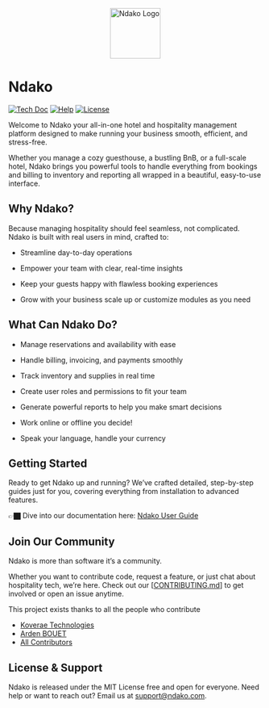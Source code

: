 <p align="center"><a href="https://ndako.koverae.com" target="_blank"><img src="https://ndako.koverae.com/assets/images/ndako.png" height="100" alt="Ndako Logo"></a></p>



# Ndako

<p>
<a href="https://docs.ndako.tech/v1/user-docs/introduction/"><img src="https://img.shields.io/badge/master-docs-875A7B.svg?style=flat&colorA=#0E6163" alt="Tech Doc"></a>
<a href="https://docs.ndako.tech/v1/user-docs/introduction/"><img src="https://img.shields.io/badge/master-help-875A7B.svg?style=flat&colorA=#0E6163" alt="Help"></a>
<a href="https://github.com/Kovere/ndako-on-premise"><img src="https://img.shields.io/badge/master-license-875A7B.svg?style=flat&colorA=#0E6163" alt="License"></a>
</p>

Welcome to Ndako your all-in-one hotel and hospitality management platform designed to make running your business smooth, efficient, and stress-free.

Whether you manage a cozy guesthouse, a bustling BnB, or a full-scale hotel, Ndako brings you powerful tools to handle everything from bookings and billing to inventory and reporting all wrapped in a beautiful, easy-to-use interface.

## Why Ndako?
Because managing hospitality should feel seamless, not complicated.
Ndako is built with real users in mind, crafted to:

- Streamline day-to-day operations

- Empower your team with clear, real-time insights

- Keep your guests happy with flawless booking experiences

- Grow with your business scale up or customize modules as you need

## What Can Ndako Do?
- Manage reservations and availability with ease

- Handle billing, invoicing, and payments smoothly

- Track inventory and supplies in real time

- Create user roles and permissions to fit your team

- Generate powerful reports to help you make smart decisions

- Work online or offline you decide!

- Speak your language, handle your currency

## Getting Started
Ready to get Ndako up and running?
We’ve crafted detailed, step-by-step guides just for you, covering everything from installation to advanced features.

👉🏿 Dive into our documentation here:
[Ndako User Guide](https://docs.ndako.tech/v1/user-docs/introduction/)

## Join Our Community
Ndako is more than software it’s a community.

Whether you want to contribute code, request a feature, or just chat about hospitality tech, we’re here. Check out our [[CONTRIBUTING.md](CONTRIBUTING.md)] to get involved or open an issue anytime.

This project exists thanks to all the people who contribute

-   [Koverae Technologies](https://github.com/Koverae)
-   [Arden BOUET](https://github.com/arden28)
-   [All Contributors](../../contributors)


## License & Support
Ndako is released under the MIT License free and open for everyone.
Need help or want to reach out? Email us at support@ndako.com.
